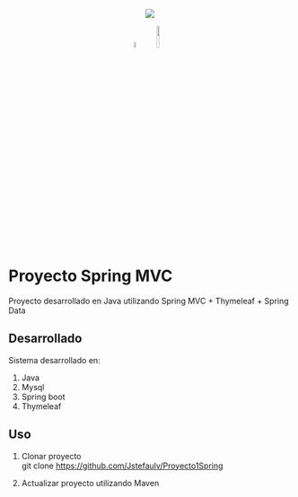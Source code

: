 <p align="center"><img src="http://www.formadoresit.es/wp-content/uploads/2018/07/spring_mvc_.png"></p>
<p align="center">
	<a href="https://spring.io/projects/spring-boot"><img src="https://cleventy.com/wp-content/uploads/2020/05/spring-boot.png" width="5%"></a>
		<a href="https://www.thymeleaf.org/"><img src="https://cleventy.com/wp-content/uploads/2020/05/thymeleaf.jpg" width="10%"></a>
</p>

# Proyecto Spring MVC
Proyecto desarrollado en Java utilizando Spring MVC + Thymeleaf + Spring Data

## Desarrollado 
Sistema desarrollado en: <br/>
1. Java 
2. Mysql 
3. Spring boot
4. Thymeleaf

## Uso
1. Clonar proyecto <br/>
git clone https://github.com/Jstefaulv/Proyecto1Spring <br/>

2. Actualizar proyecto utilizando Maven